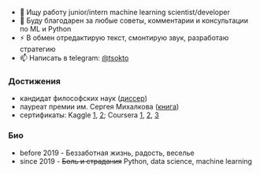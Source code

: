 <!--
### Всем привет 👋
**ts-zhigmytov/ts-zhigmytov/** очень ✨ _важный_ ✨ репозиторий, потому что его `README.md` (этот файл) будет висеть в профиле.

Here are some ideas to get you started:

- 🔭 I’m currently working at Elsevier on various NLP tasks
- 🌱 I’m currently learning ...
- 👯 I’m looking to collaborate on ...
- 🤔 I’m looking for help with ...
- 💬 Ask me about ...
- 📫 How to reach me: ...
- 😄 Pronouns: ...
- ⚡ Fun fact: ...
- 🌱 В данный момент: kaggle, coursera, mlcourse, etc.
-->
- 🔭 Ищу работу junior/intern machine learning scientist/developer
- 🤔 Буду благодарен за любые советы, комментарии и консультации по ML и Python 
- ⚡ В обмен отредактирую текст, смонтирую звук, разработаю стратегию
- 📫 Написать в telegram: [@tsokto](https://t.me/tsokto)


### Достижения 
- кандидат философских наук ([диссер](http://www.bsu.ru/dissers/?did=726))
- лауреат премии им. Сергея Михалкова ([книга](https://detlit.ru/kvantonavty.-pyatyy-fakultet/))
- сертификаты: Kaggle [1](https://www.kaggle.com/learn/certification/tsokto/python), [2](https://www.kaggle.com/learn/certification/tsokto/intro-to-machine-learning); Coursera [1](https://www.coursera.org/account/accomplishments/records/3RXFEZBSBQQC), [2](https://www.coursera.org/account/accomplishments/records/3RXFEZBSBQQC), [3](https://www.coursera.org/account/accomplishments/records/PM7D86GKEAQE)
 

### Био
- before 2019 - Беззаботная жизнь, радость, веселье
- since 2019 - ~~Боль и страдания~~ Python, data science, machine learning
